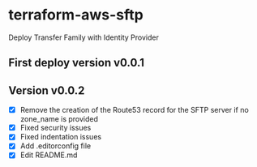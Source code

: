 # terraform-aws-sftp
Deploy Transfer Family with Identity Provider

## First deploy version **v0.0.1**


## Version **v0.0.2**
- [x] Remove the creation of the Route53 record for the SFTP server if no zone_name is provided
- [x] Fixed security issues
- [x] Fixed indentation issues
- [x] Add .editorconfig file
- [x] Edit README.md
